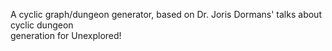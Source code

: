 A cyclic graph/dungeon generator, based on Dr. Joris Dormans' talks about cyclic dungeon  
generation for Unexplored! 
